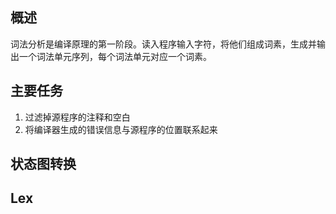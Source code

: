 ## 概述

词法分析是编译原理的第一阶段。读入程序输入字符，将他们组成词素，生成并输出一个词法单元序列，每个词法单元对应一个词素。

## 主要任务

1. 过滤掉源程序的注释和空白
2. 将编译器生成的错误信息与源程序的位置联系起来

## 状态图转换

## Lex
